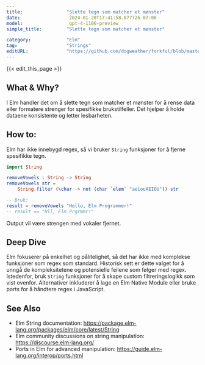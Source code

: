 ```yaml
---
title:                "Slette tegn som matcher et mønster"
date:                  2024-01-20T17:41:58.077726-07:00
model:                 gpt-4-1106-preview
simple_title:         "Slette tegn som matcher et mønster"

category:             "Elm"
tag:                  "Strings"
editURL:              "https://github.com/dogweather/forkful/blob/master/content/no/elm/deleting-characters-matching-a-pattern.md"
---
```


{{< edit_this_page >}}

## What & Why?
I Elm handler det om å slette tegn som matcher et mønster for å rense data eller formatere strenger for spesifikke brukstilfeller. Det hjelper å holde dataene konsistente og letter lesbarheten.

## How to:
Elm har ikke innebygd regex, så vi bruker `String` funksjoner for å fjerne spesifikke tegn.

```Elm
import String

removeVowels : String -> String
removeVowels str =
    String.filter (\char -> not (char `elem` "aeiouAEIOU")) str

-- Bruk:
result = removeVowels "Hello, Elm Programmer!"
-- result == "Hll, Elm Prgrmmr!"
```

Output vil være strengen med vokaler fjernet.

## Deep Dive
Elm fokuserer på enkelhet og pålitelighet, så det har ikke med komplekse funksjoner som regex som standard. Historisk sett er dette valget for å unngå de kompleksitetene og potensielle feilene som følger med regex. Istedenfor, bruk `String` funksjoner for å skape custom filtreringslogikk som vist ovenfor. Alternativer inkluderer å lage en Elm Native Module eller bruke ports for å håndtere regex i JavaScript.

## See Also
- Elm String documentation: https://package.elm-lang.org/packages/elm/core/latest/String
- Elm community discussions on string manipulation: https://discourse.elm-lang.org/
- Ports in Elm for advanced manipulation: https://guide.elm-lang.org/interop/ports.html
